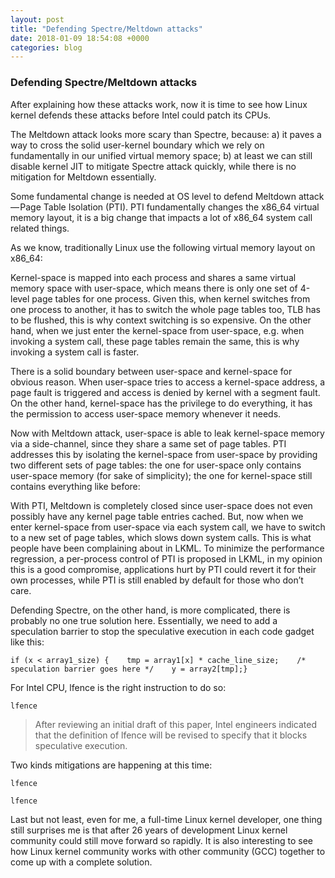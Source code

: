 ```yaml
---
layout: post
title: "Defending Spectre/Meltdown attacks"
date: 2018-01-09 18:54:08 +0000
categories: blog
---
```


### Defending Spectre/Meltdown attacks

After explaining how these attacks work, now it is time to see how Linux kernel defends these attacks before Intel could patch its CPUs.

The Meltdown attack looks more scary than Spectre, because: a) it paves a way to cross the solid user-kernel boundary which we rely on fundamentally in our unified virtual memory space; b) at least we can still disable kernel JIT to mitigate Spectre attack quickly, while there is no mitigation for Meltdown essentially.

Some fundamental change is needed at OS level to defend Meltdown attack — Page Table Isolation (PTI). PTI fundamentally changes the x86_64 virtual memory layout, it is a big change that impacts a lot of x86_64 system call related things.

As we know, traditionally Linux use the following virtual memory layout on x86_64:

Kernel-space is mapped into each process and shares a same virtual memory space with user-space, which means there is only one set of 4-level page tables for one process. Given this, when kernel switches from one process to another, it has to switch the whole page tables too, TLB has to be flushed, this is why context switching is so expensive. On the other hand, when we just enter the kernel-space from user-space, e.g. when invoking a system call, these page tables remain the same, this is why invoking a system call is faster.

There is a solid boundary between user-space and kernel-space for obvious reason. When user-space tries to access a kernel-space address, a page fault is triggered and access is denied by kernel with a segment fault. On the other hand, kernel-space has the privilege to do everything, it has the permission to access user-space memory whenever it needs.

Now with Meltdown attack, user-space is able to leak kernel-space memory via a side-channel, since they share a same set of page tables. PTI addresses this by isolating the kernel-space from user-space by providing two different sets of page tables: the one for user-space only contains user-space memory (for sake of simplicity); the one for kernel-space still contains everything like before:

With PTI, Meltdown is completely closed since user-space does not even possibly have any kernel page table entries cached. But, now when we enter kernel-space from user-space via each system call, we have to switch to a new set of page tables, which slows down system calls. This is what people have been complaining about in LKML. To minimize the performance regression, a per-process control of PTI is proposed in LKML, in my opinion this is a good compromise, applications hurt by PTI could revert it for their own processes, while PTI is still enabled by default for those who don’t care.

Defending Spectre, on the other hand, is more complicated, there is probably no one true solution here. Essentially, we need to add a speculation barrier to stop the speculative execution in each code gadget like this:

```
if (x < array1_size) {    tmp = array1[x] * cache_line_size;    /* speculation barrier goes here */    y = array2[tmp];}
```

For Intel CPU, lfence is the right instruction to do so:

```
lfence
```

> After reviewing an initial draft of this paper, Intel engineers indicated that the definition of lfence will be revised to specify that it blocks speculative execution.

Two kinds mitigations are happening at this time:

```
lfence
```

```
lfence
```

Last but not least, even for me, a full-time Linux kernel developer, one thing still surprises me is that after 26 years of development Linux kernel community could still move forward so rapidly. It is also interesting to see how Linux kernel community works with other community (GCC) together to come up with a complete solution.